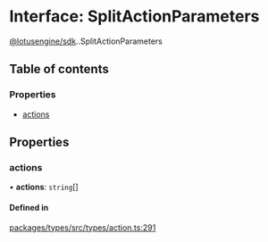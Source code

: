 # Interface: SplitActionParameters

[@lotusengine/sdk](../wiki/@lotusengine.sdk).[<internal>](../wiki/@lotusengine.sdk.%3Cinternal%3E).SplitActionParameters

## Table of contents

### Properties

- [actions](../wiki/@lotusengine.sdk.%3Cinternal%3E.SplitActionParameters#actions)

## Properties

### actions

• **actions**: `string`[]

#### Defined in

[packages/types/src/types/action.ts:291](https://github.com/lotusengine/sdk/blob/f1f5297/packages/types/src/types/action.ts#L291)
